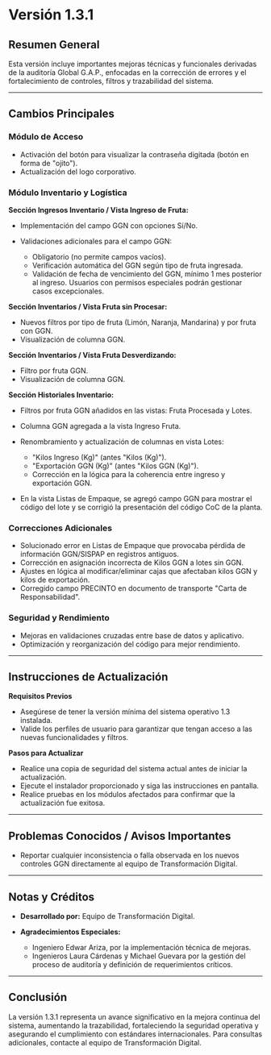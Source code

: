 # Versión 1.3.1

## Resumen General

Esta versión incluye importantes mejoras técnicas y funcionales derivadas de la auditoría Global G.A.P., enfocadas en la corrección de errores y el fortalecimiento de controles, filtros y trazabilidad del sistema.

---

## Cambios Principales

### Módulo de Acceso

* Activación del botón para visualizar la contraseña digitada (botón en forma de "ojito").
* Actualización del logo corporativo.

### Módulo Inventario y Logística

**Sección Ingresos Inventario / Vista Ingreso de Fruta:**

* Implementación del campo GGN con opciones Sí/No.
* Validaciones adicionales para el campo GGN:

  * Obligatorio (no permite campos vacíos).
  * Verificación automática del GGN según tipo de fruta ingresada.
  * Validación de fecha de vencimiento del GGN, mínimo 1 mes posterior al ingreso. Usuarios con permisos especiales podrán gestionar casos excepcionales.

**Sección Inventarios / Vista Fruta sin Procesar:**

* Nuevos filtros por tipo de fruta (Limón, Naranja, Mandarina) y por fruta con GGN.
* Visualización de columna GGN.

**Sección Inventarios / Vista Fruta Desverdizando:**

* Filtro por fruta GGN.
* Visualización de columna GGN.

**Sección Historiales Inventario:**

* Filtros por fruta GGN añadidos en las vistas: Fruta Procesada y Lotes.
* Columna GGN agregada a la vista Ingreso Fruta.
* Renombramiento y actualización de columnas en vista Lotes:

  * "Kilos Ingreso (Kg)" (antes "Kilos (Kg)").
  * "Exportación GGN (Kg)" (antes "Kilos GGN (Kg)").
  * Corrección en la lógica para la coherencia entre ingreso y exportación GGN.
* En la vista Listas de Empaque, se agregó campo GGN para mostrar el código del lote y se corrigió la presentación del código CoC de la planta.

### Correcciones Adicionales

* Solucionado error en Listas de Empaque que provocaba pérdida de información GGN/SISPAP en registros antiguos.
* Corrección en asignación incorrecta de Kilos GGN a lotes sin GGN.
* Ajustes en lógica al modificar/eliminar cajas que afectaban kilos GGN y kilos de exportación.
* Corregido campo PRECINTO en documento de transporte "Carta de Responsabilidad".

### Seguridad y Rendimiento

* Mejoras en validaciones cruzadas entre base de datos y aplicativo.
* Optimización y reorganización del código para mejor rendimiento.

---

## Instrucciones de Actualización

**Requisitos Previos**

* Asegúrese de tener la versión mínima del sistema operativo 1.3 instalada.
* Valide los perfiles de usuario para garantizar que tengan acceso a las nuevas funcionalidades y filtros.

**Pasos para Actualizar**

* Realice una copia de seguridad del sistema actual antes de iniciar la actualización.
* Ejecute el instalador proporcionado y siga las instrucciones en pantalla.
* Realice pruebas en los módulos afectados para confirmar que la actualización fue exitosa.

---

## Problemas Conocidos / Avisos Importantes

* Reportar cualquier inconsistencia o falla observada en los nuevos controles GGN directamente al equipo de Transformación Digital.

---

## Notas y Créditos

* **Desarrollado por:** Equipo de Transformación Digital.
* **Agradecimientos Especiales:**

  * Ingeniero Edwar Ariza, por la implementación técnica de mejoras.
  * Ingenieros Laura Cárdenas y Michael Guevara por la gestión del proceso de auditoría y definición de requerimientos críticos.

---

## Conclusión

La versión 1.3.1 representa un avance significativo en la mejora continua del sistema, aumentando la trazabilidad, fortaleciendo la seguridad operativa y asegurando el cumplimiento con estándares internacionales. Para consultas adicionales, contacte al equipo de Transformación Digital.
